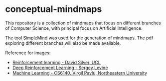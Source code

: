 # conceptual-mindmaps
This repository is a collection of mindmaps that focus on different branches of Computer Science, with principal focus on Artificial Intelligence.

The tool [SimpleMind](https://simplemind.eu/) was used for the generation of mindmaps. The pdf exploring different branches will also be made available.

Reference for images:
- [Reinforcement learning - David Silver, UCL](http://www0.cs.ucl.ac.uk/staff/d.silver/web/Teaching.html)
- [Deep Reinforcement Learning - Sergey Levine](http://rail.eecs.berkeley.edu/deeprlcourse/)
- [Machine Learning - CS6140, Virgil Pavlu, Northeastern University](http://www.ccs.neu.edu/home/vip/teach/MLcourse/html/aboutcs6140.html)
